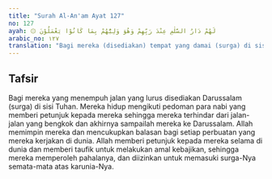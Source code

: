 ```yaml
---
title: "Surah Al-An'am Ayat 127"
no: 127
ayah: ۞ لَهُمْ دَارُ السَّلٰمِ عِنْدَ رَبِّهِمْ وَهُوَ وَلِيُّهُمْ بِمَا كَانُوْا يَعْمَلُوْنَ 
arabic_no: ١٢٧
translation: "Bagi mereka (disediakan) tempat yang damai (surga) di sisi Tuhannya. Dan Dialah pelindung mereka karena amal kebajikan yang mereka kerjakan."
---
```


## Tafsir

Bagi mereka yang menempuh jalan yang lurus disediakan Darussalam (surga) di sisi Tuhan. Mereka hidup mengikuti pedoman para nabi yang memberi petunjuk kepada mereka sehingga mereka terhindar dari jalan-jalan yang bengkok dan akhirnya sampailah mereka ke Darussalam. Allah memimpin mereka dan mencukupkan balasan bagi setiap perbuatan yang mereka kerjakan di dunia. Allah memberi petunjuk kepada mereka selama di dunia dan memberi taufik untuk melakukan amal kebajikan, sehingga mereka memperoleh pahalanya, dan diizinkan untuk memasuki surga-Nya semata-mata atas karunia-Nya.